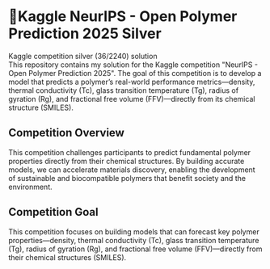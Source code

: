 # 🥈Kaggle NeurIPS - Open Polymer Prediction 2025 Silver

Kaggle competition silver (36/2240) solution<br>
This repository contains my solution for the Kaggle competition "NeurIPS - Open Polymer Prediction 2025". The goal of this competition is to develop a model that predicts a polymer’s real-world performance metrics—density, thermal conductivity (Tc), glass transition temperature (Tg), radius of gyration (Rg), and fractional free volume (FFV)—directly from its chemical structure (SMILES).

## Competition Overview

This competition challenges participants to predict fundamental polymer properties directly from their chemical structures. By building accurate models, we can accelerate materials discovery, enabling the development of sustainable and biocompatible polymers that benefit society and the environment.

## Competition Goal

This competition focuses on building models that can forecast key polymer properties—density, thermal conductivity (Tc), glass transition temperature (Tg), radius of gyration (Rg), and fractional free volume (FFV)—directly from their chemical structures (SMILES).


